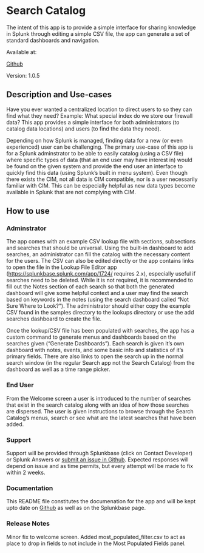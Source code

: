 # Search Catalog

The intent of this app is to provide a simple interface for sharing knowledge in Splunk through editing a simple CSV file, the app can generate a set of standard dashboards and navigation. 

Available at:

[Github](https://github.com/geekusa/search_catalog)

Version: 1.0.5

## Description and Use-cases

Have you ever wanted a centralized location to direct users to so they can find what they need? Example: What special index do we store our firewall data? This app provides a simple interface for both administrators (to catalog data locations) and users (to find the data they need).

Depending on how Splunk is managed, finding data for a new (or even experienced) user can be challenging. The primary use-case of this app is for a Splunk adminstrator to be able to easily catalog (using a CSV file) where specific types of data (that an end user may have interest in) would be found on the given system and provide the end user an interface to quickly find this data (using Splunk’s built in menu system). Even though there exists the CIM, not all data is CIM compatible, nor is a user necessarily familiar with CIM. This can be especially helpful as new data types become available in Splunk that are not complying with CIM.

## How to use

### Adminstrator

The app comes with an example CSV lookup file with sections, subsections and searches that should be universal. Using the built-in dashboard to add searches, an administrator can fill the catalog with the necessary content for the users. The CSV can also be edited directly or the app contains links to open the file in the Lookup File Editor app (https://splunkbase.splunk.com/app/1724/ requires 2.x), especially useful if searches need to be deleted. While it is not required, it is recommended to fill out the Notes section of each search so that both the generated dashboard will give some helpful context and a user may find the search based on keywords in the notes (using the search dashboard called “Not Sure Where to Look?"). The administrator should either copy the example CSV found in the samples directory to the lookups directory or use the add searches dashboard to create the file. 

Once the lookup/CSV file has been populated with searches, the app has a custom command to generate menus and dashboards based on the searches given (“Generate Dashboards”). Each search is given it’s own dashboard with notes, events, and some basic info and statistics of it’s primary fields. There are also links to open the search up in the normal search window (in the regular Search app not the Search Catalog) from the dashboard as well as a time range picker. 

### End User

From the Welcome screen a user is introduced to the number of searches that exist in the search catalog along with an idea of how those searches are dispersed. The user is given instructions to browse through the Search Catalog’s menus, search or see what are the latest searches that have been added. 

### Support
Support will be provided through Splunkbase (click on Contact Developer) or Splunk Answers or [submit an issue in Github](https://github.com/geekusa/search_catalog/issues/new). Expected responses will depend on issue and as time permits, but every attempt will be made to fix within 2 weeks. 

### Documentation
This README file constitutes the documenation for the app and will be kept upto date on [Github](https://github.com/geekusa/search_catalog/blob/master/README.md) as well as on the Splunkbase page.

### Release Notes
Minor fix to welcome screen. Added most\_populated\_filter.csv to act as place to drop in fields to not include in the Most Populated Fields panel.  
